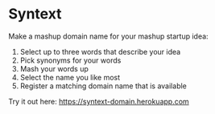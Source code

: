 # Syntext
Make a mashup domain name for your mashup startup idea:

1. Select up to three words that describe your idea
2. Pick synonyms for your words
3. Mash your words up
4. Select the name you like most
5. Register a matching domain name that is available

Try it out here: https://syntext-domain.herokuapp.com
